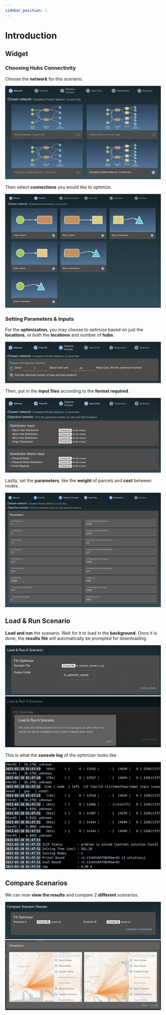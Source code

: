 ```yaml
---
sidebar_position: 1
---
```


# Introduction

## Widget

### Choosing Hubs Connectivity
Choose the **network** for this scenario.

![Network](./img/hubs-connect.png "Network")

Then select **connections** you would like to optimize.

![From/To](./img/hubs-connect2.png "From/To")

### Setting Parameters & Inputs
For the **optimization**, you may choose to optimize based on just the **locations**, or both the **locations** and number of **hubs**.

![Objective](./img/objective.png "Objective")

Then, put in the **input files** according to the **format required**.

![Input Files](./img/input-files.png "Input Files")

Lastly, set the **parameters**, like the **weight** of parcels and **cost** between nodes.

![Parameters](./img/parameters.png "Parameters")

## Load & Run Scenario

**Load and run** the scenario. Wait for it to load in the **background**. Once it is done, the **results file** will automatically be prompted for downloading.

![Load & Run](./img/load-run.png "Load & Run")
![Load & Run 2](./img/load-run2.png "Load & Run 2")

This is what the **console log** of the optimizer looks like.

![Optimizer](./img/optimizer.png "Optimizer")

## Compare Scenarios

We can now **view the results** and compare 2 **different** scenarios.

![Compare](./img/compare.png "Compare")
![Compare 2](./img/compare2.png "Compare 2")